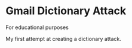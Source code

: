 # Gmail Dictionary Attack

For educational purposes

My first attempt at creating a dictionary attack.
